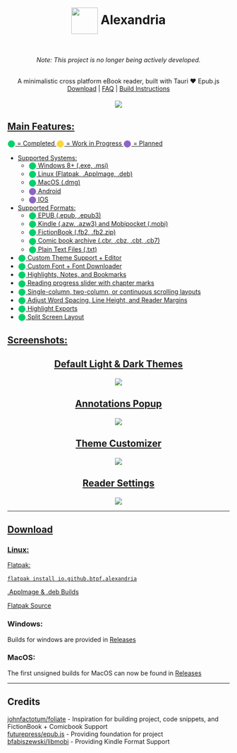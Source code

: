  <h1 align="center"><img height="60px" width="60px" align="center" src="https://raw.githubusercontent.com/btpf/Alexandria/main/public/resources/logo.svg"> Alexandria</h1>
<br><p align="center"><em>Note: This project is no longer being actively developed.</em></p><br>
<div align="center">A minimalistic cross platform eBook reader, built with Tauri ❤️ Epub.js</div>
<div align="center"><a href="/#Download">Download</a> |  <a href="/docs/FAQ.md">FAQ</a> |  <a href="/docs/Build%20Instructions.md">Build Instructions</a></div>
<br>

<div align="center"><a href="/"> <img align="center" src="https://github.com/btpf/Alexandria/assets/61168382/6ff644fa-b4bf-4a8b-bc85-c1f44c21b2a3"> </div>


## Main Features:

<img height="18px" width="18px" align="center" src="https://github.com/microsoft/fluentui-emoji/blob/main/assets/Green circle/Flat/green_circle_flat.svg"> = Completed
<img height="18px" width="18px" align="center" src="https://github.com/microsoft/fluentui-emoji/blob/main/assets/Yellow circle/Flat/yellow_circle_flat.svg">  = Work in Progress
<img height="18px" width="18px" align="center" src="https://github.com/microsoft/fluentui-emoji/blob/main/assets/Purple circle/Flat/purple_circle_flat.svg">  = Planned

- Supported Systems:
  - <img height="18px" width="18px" align="center" src="https://github.com/microsoft/fluentui-emoji/blob/main/assets/Green circle/Flat/green_circle_flat.svg"> Windows 8+ (.exe, .msi)
  - <img height="18px" width="18px" align="center" src="https://github.com/microsoft/fluentui-emoji/blob/main/assets/Green circle/Flat/green_circle_flat.svg">  Linux (Flatpak, .AppImage, .deb)
  - <img height="18px" width="18px" align="center" src="https://github.com/microsoft/fluentui-emoji/blob/main/assets/Green circle/Flat/green_circle_flat.svg">  MacOS (.dmg)
  - <img height="18px" width="18px" align="center" src="https://github.com/microsoft/fluentui-emoji/blob/main/assets/Purple circle/Flat/purple_circle_flat.svg">  Android
  - <img height="18px" width="18px" align="center" src="https://github.com/microsoft/fluentui-emoji/blob/main/assets/Purple circle/Flat/purple_circle_flat.svg">  IOS
- Supported Formats:
  - <img height="18px" width="18px" align="center" src="https://github.com/microsoft/fluentui-emoji/blob/main/assets/Green circle/Flat/green_circle_flat.svg"> EPUB (.epub, .epub3)
  - <img height="18px" width="18px" align="center" src="https://github.com/microsoft/fluentui-emoji/blob/main/assets/Green circle/Flat/green_circle_flat.svg">  Kindle (.azw, .azw3) and Mobipocket (.mobi)
  - <img height="18px" width="18px" align="center" src="https://github.com/microsoft/fluentui-emoji/blob/main/assets/Green circle/Flat/green_circle_flat.svg">  FictionBook (.fb2, .fb2.zip)
  - <img height="18px" width="18px" align="center" src="https://github.com/microsoft/fluentui-emoji/blob/main/assets/Green circle/Flat/green_circle_flat.svg">  Comic book archive (.cbr, .cbz, .cbt, .cb7)
  - <img height="18px" width="18px" align="center" src="https://github.com/microsoft/fluentui-emoji/blob/main/assets/Green circle/Flat/green_circle_flat.svg">  Plain Text Files (.txt)
- <img height="18px" width="18px" align="center" src="https://github.com/microsoft/fluentui-emoji/blob/main/assets/Green circle/Flat/green_circle_flat.svg"> Custom Theme Support + Editor
- <img height="18px" width="18px" align="center" src="https://github.com/microsoft/fluentui-emoji/blob/main/assets/Green circle/Flat/green_circle_flat.svg"> Custom Font + Font Downloader
- <img height="18px" width="18px" align="center" src="https://github.com/microsoft/fluentui-emoji/blob/main/assets/Green circle/Flat/green_circle_flat.svg"> Highlights, Notes, and Bookmarks
- <img height="18px" width="18px" align="center" src="https://github.com/microsoft/fluentui-emoji/blob/main/assets/Green circle/Flat/green_circle_flat.svg"> Reading progress slider with chapter marks
- <img height="18px" width="18px" align="center" src="https://github.com/microsoft/fluentui-emoji/blob/main/assets/Green circle/Flat/green_circle_flat.svg"> Single-column, two-column, or continuous scrolling layouts
- <img height="18px" width="18px" align="center" src="https://github.com/microsoft/fluentui-emoji/blob/main/assets/Green circle/Flat/green_circle_flat.svg"> Adjust Word Spacing, Line Height, and Reader Margins
- <img height="18px" width="18px" align="center" src="https://github.com/microsoft/fluentui-emoji/blob/main/assets/Green circle/Flat/green_circle_flat.svg">  Highlight Exports
- <img height="18px" width="18px" align="center" src="https://github.com/microsoft/fluentui-emoji/blob/main/assets/Green circle/Flat/green_circle_flat.svg">  Split Screen Layout
## Screenshots:
<h2 align="center">Default Light & Dark Themes</h2>
<div align="center"><a href="/"> <img align="center" src="https://github.com/btpf/Alexandria/assets/61168382/46fa4d93-8365-44bd-afd0-eb4bbbdba878"> </div>

  
<h2 align="center">Annotations Popup</h2>
<div align="center"><a href="/"> <img align="center" src="https://github.com/btpf/Alexandria/assets/61168382/a456dfff-0849-4de1-aac4-cface9b032e3"> </div>

<h2 align="center">Theme Customizer</h2>
<div align="center"><a href="/"> <img align="center" src="https://github.com/btpf/Alexandria/assets/61168382/22e5d80d-b0e2-4098-bf79-738bc1d9a2de"> </div>

<h2 align="center">Reader Settings</h2>
<div align="center"><a href="/"> <img align="center" src="https://github.com/btpf/Alexandria/assets/61168382/f2ce3aba-0785-472a-965e-0e2d59a36140"> </div>

---

## Download

### Linux:
Flatpak:
```
flatpak install io.github.btpf.alexandria
```
<a href="https://github.com/btpf/Alexandria/releases">.AppImage & .deb Builds</a>

[Flatpak Source](https://github.com/flathub/io.github.btpf.alexandria)
### Windows:

Builds for windows are provided in <a href="https://github.com/btpf/Alexandria/releases">Releases</a>

### MacOS:

The first unsigned builds for MacOS can now be found in <a href="https://github.com/btpf/Alexandria/releases">Releases</a>

---

## Credits
[johnfactotum/foliate](https://github.com/johnfactotum/foliate) - Inspiration for building project, code snippets, and FictionBook + Comicbook Support  
[futurepress/epub.js](https://github.com/futurepress/epub.js) - Providing foundation for project  
[bfabiszewski/libmobi](https://github.com/bfabiszewski/libmobi) - Providing Kindle Format Support  
